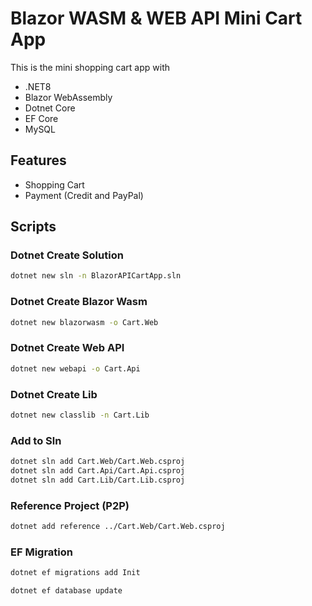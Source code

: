 # Blazor WASM & WEB API Mini Cart App

This is the mini shopping cart app with

- .NET8
- Blazor WebAssembly
- Dotnet Core
- EF Core
- MySQL

## Features

- Shopping Cart
- Payment (Credit and PayPal)

## Scripts

### Dotnet Create Solution

```bash
dotnet new sln -n BlazorAPICartApp.sln
```

### Dotnet Create Blazor Wasm

```bash
dotnet new blazorwasm -o Cart.Web
```

### Dotnet Create Web API

```bash
dotnet new webapi -o Cart.Api
```

### Dotnet Create Lib

```bash
dotnet new classlib -n Cart.Lib
```

### Add to Sln

```bash
dotnet sln add Cart.Web/Cart.Web.csproj
dotnet sln add Cart.Api/Cart.Api.csproj
dotnet sln add Cart.Lib/Cart.Lib.csproj
```

### Reference Project (P2P)

```bash
dotnet add reference ../Cart.Web/Cart.Web.csproj
```

### EF Migration

```bash
dotnet ef migrations add Init
```

```bash
dotnet ef database update
```